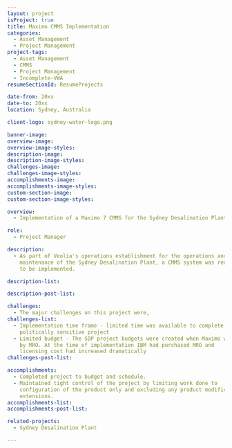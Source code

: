 ```yaml
---
layout: project
isProject: true
title: Maximo CMMS Implementation
categories:
  - Asset Management
  - Project Management
project-tags:
  - Asset Management
  - CMMS
  - Project Management  
  - Incomplete-VWA
resumeSectionId: ResumeProjects

date-from: 20xx
date-to: 20xx
location: Sydney, Australia

client-logo: sydney-water-logo.png

banner-image:
overview-image:
overview-image-styles:
description-image:
description-image-styles:
challenges-image:
challenges-image-styles:
accomplishments-image:
accomplishments-image-styles:
custom-section-image:
custom-section-image-styles:

overview:
  - Implementation of a Maximo 7 CMMS for the Sydney Desalination Plant (SDP) at Kurnell.

role:
  - Project Manager

description:
  - As part of Veolia's operations establishment for the operations and
    maintenance of the Sydney Desalination Plant, a CMMS system was required
    to be implemented.

description-list:

description-post-list:

challenges:
  - The major challenges on this project were,
challenges-list:    
  - Implementation time frame - limited time was available to complete this
    politically sensitive project
  - Limited budget - The SDP project budgets were created when Maximo was owned
    by MRO. At the time of implementation IBM had purchased MRO and
    licensing cost had increased dramatically
challenges-post-list:    

accomplishments:
  - Completed project to budget and schedule.
  - Maintained tight control of the project by limiting work done to
    configuration of the product only and excluding any product modifications or
    extensions.
accomplishments-list:    
accomplishments-post-list:    

related-projects:
  - Sydney Desalination Plant

---
```

